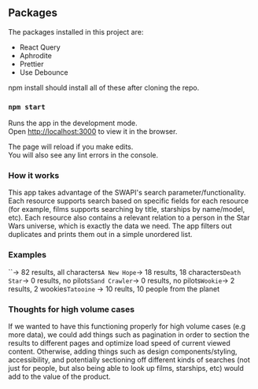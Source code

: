 ## Packages

The packages installed in this project are:

- React Query
- Aphrodite
- Prettier
- Use Debounce

npm install should install all of these after cloning the repo.

### `npm start`

Runs the app in the development mode.\
Open [http://localhost:3000](http://localhost:3000) to view it in the browser.

The page will reload if you make edits.\
You will also see any lint errors in the console.

### How it works

This app takes advantage of the SWAPI's search parameter/functionality. Each resource supports search based on specific fields for each resource (for example, films supports searching by title, starships by name/model, etc). Each resource also contains a relevant relation to a person in the Star Wars universe, which is exactly the data we need. The app filters out duplicates and prints them out in a simple unordered list.

### Examples

``-> 82 results, all characters`A New Hope`-> 18 results, 18 characters`Death Star`-> 0 results, no pilots`Sand Crawler`-> 0 results, no pilots`Wookie`-> 2 results, 2 wookies`Tatooine` -> 10 reults, 10 people from the planet

### Thoughts for high volume cases

If we wanted to have this functioning properly for high volume cases (e.g more data), we could add things such as pagination in order to section the results to different pages and optimize load speed of current viewed content. Otherwise, adding things such as design components/styling, accessibility, and potentially sectioning off different kinds of searches (not just for people, but also being able to look up films, starships, etc) would add to the value of the product.
